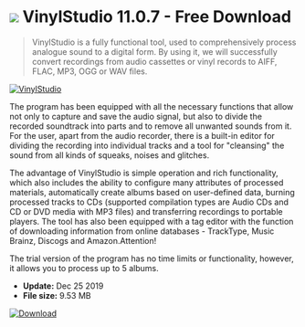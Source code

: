 # ![](https://cdn.softexe.net/static/icon/1/vinylstudio-9785.png) VinylStudio 11.0.7 - Free Download

> VinylStudio is a fully functional tool, used to comprehensively process analogue sound to a digital form. By using it, we will successfully convert recordings from audio cassettes or vinyl records to AIFF, FLAC, MP3, OGG or WAV files.

[![VinylStudio](https://gallery.dpcdn.pl/imgc/Tools/14997/g_-_420x350_1.5_-_x20130321005745_00.png)](https://softexe.net/win/multimedia/audio-utilities/vinylstudio:aghe.html)

The program has been equipped with all the necessary functions that allow not only to capture and save the audio signal, but also to divide the recorded soundtrack into parts and to remove all unwanted sounds from it. For the user, apart from the audio recorder, there is a built-in editor for dividing the recording into individual tracks and a tool for "cleansing" the sound from all kinds of squeaks, noises and glitches.
 
 The advantage of VinylStudio is simple operation and rich functionality, which also includes the ability to configure many attributes of processed materials, automatically create albums based on user-defined data, burning processed tracks to CDs (supported compilation types are Audio CDs and CD or DVD media with MP3 files) and transferring recordings to portable players. The tool has also been equipped with a tag editor with the function of downloading information from online databases - TrackType, Music Brainz, Discogs and Amazon.Attention!
 
 The trial version of the program has no time limits or functionality, however, it allows you to process up to 5 albums.


- **Update:** Dec 25 2019
- **File size:** 9.53 MB

[![Download](https://cdn.softexe.net/static/img/download.png)](https://softexe.net/win/multimedia/audio-utilities/vinylstudio:aghe.html)

